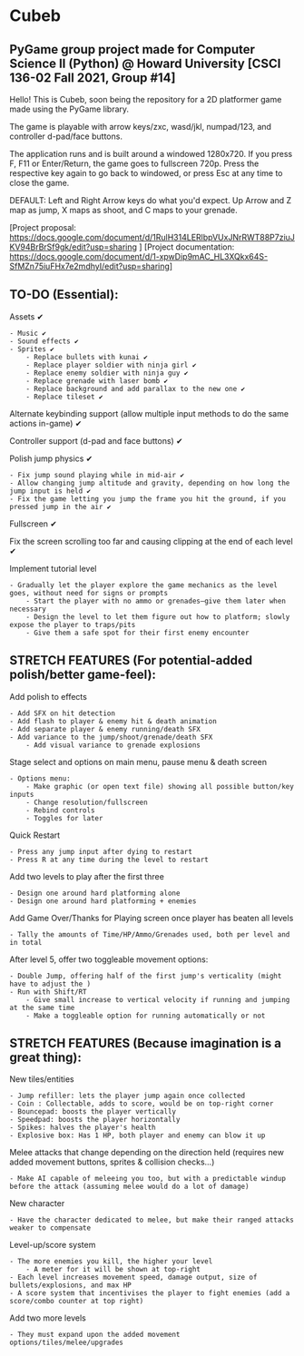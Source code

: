 # Cubeb
## PyGame group project made for Computer Science II (Python) @ Howard University [CSCI 136-02 Fall 2021, Group #14]

Hello! This is Cubeb, soon being the repository for a 2D platformer game made using the PyGame library.

The game is playable with arrow keys/zxc, wasd/jkl, numpad/123, and controller d-pad/face buttons.

The application runs and is built around a windowed 1280x720. 
If you press F, F11 or Enter/Return, the game goes to fullscreen 720p.
Press the respective key again to go back to windowed, or press Esc at any time to close the game.

DEFAULT:
Left and Right Arrow keys do what you'd expect. 
Up Arrow and Z map as jump, X maps as shoot, and C maps to your grenade.

[Project proposal: https://docs.google.com/document/d/1RulH314LERlbpVUxJNrRWT88P7ziuJKV94BrBrSf9gk/edit?usp=sharing ]
[Project documentation: https://docs.google.com/document/d/1-xpwDip9mAC_HL3XQkx64S-SfMZn75iuFHx7e2mdhyI/edit?usp=sharing]

## TO-DO (Essential):


Assets ✔

    - Music ✔
	- Sound effects ✔
	- Sprites ✔
        - Replace bullets with kunai ✔
        - Replace player soldier with ninja girl ✔
		- Replace enemy soldier with ninja guy ✔
        - Replace grenade with laser bomb ✔
        - Replace background and add parallax to the new one ✔
        - Replace tileset ✔

Alternate keybinding support (allow multiple input methods to do the same actions in-game) ✔

Controller support (d-pad and face buttons) ✔

Polish jump physics ✔

	- Fix jump sound playing while in mid-air ✔
	- Allow changing jump altitude and gravity, depending on how long the jump input is held ✔
	- Fix the game letting you jump the frame you hit the ground, if you pressed jump in the air ✔

Fullscreen ✔

Fix the screen scrolling too far and causing clipping at the end of each level ✔

Implement tutorial level

	- Gradually let the player explore the game mechanics as the level goes, without need for signs or prompts
		- Start the player with no ammo or grenades—give them later when necessary
		- Design the level to let them figure out how to platform; slowly expose the player to traps/pits
		- Give them a safe spot for their first enemy encounter



## STRETCH FEATURES (For potential-added polish/better game-feel):


Add polish to effects

	- Add SFX on hit detection
	- Add flash to player & enemy hit & death animation
	- Add separate player & enemy running/death SFX
	- Add variance to the jump/shoot/grenade/death SFX
		- Add visual variance to grenade explosions

Stage select and options on main menu, pause menu & death screen

	- Options menu:
		- Make graphic (or open text file) showing all possible button/key inputs
		- Change resolution/fullscreen
		- Rebind controls
		- Toggles for later

Quick Restart
	
	- Press any jump input after dying to restart
	- Press R at any time during the level to restart
		
Add two levels to play after the first three

	- Design one around hard platforming alone
	- Design one around hard platforming + enemies

Add Game Over/Thanks for Playing screen once player has beaten all levels

	- Tally the amounts of Time/HP/Ammo/Grenades used, both per level and in total

After level 5, offer two toggleable movement options:

	- Double Jump, offering half of the first jump's verticality (might have to adjust the )
	- Run with Shift/RT
		- Give small increase to vertical velocity if running and jumping at the same time
		- Make a toggleable option for running automatically or not

## STRETCH FEATURES (Because imagination is a great thing):

New tiles/entities

	- Jump refiller: lets the player jump again once collected
	- Coin : Collectable, adds to score, would be on top-right corner
	- Bouncepad: boosts the player vertically
	- Speedpad: boosts the player horizontally
	- Spikes: halves the player's health
	- Explosive box: Has 1 HP, both player and enemy can blow it up


Melee attacks that change depending on the direction held (requires new added movement buttons, sprites & collision checks...)

	- Make AI capable of meleeing you too, but with a predictable windup before the attack (assuming melee would do a lot of damage)
	
New character

	- Have the character dedicated to melee, but make their ranged attacks weaker to compensate

Level-up/score system

	- The more enemies you kill, the higher your level 
		- A meter for it will be shown at top-right
	- Each level increases movement speed, damage output, size of bullets/explosions, and max HP
	- A score system that incentivises the player to fight enemies (add a score/combo counter at top right)

Add two more levels 

	- They must expand upon the added movement options/tiles/melee/upgrades
